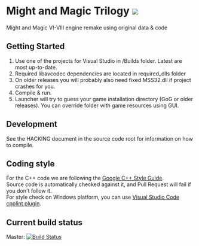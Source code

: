 # Might and Magic Trilogy [![](https://img.shields.io/badge/chat-on%20discord-green.svg)](https://discord.gg/jRCyPtq) 
Might and Magic VI-VIII engine remake using original data & code

Getting Started
---------------
1. Use one of the projects for Visual Studio in /Builds folder. Latest are most up-to-date.
2. Required libavcodec dependencies are located in required_dlls folder
3. On older releases you will probably also need fixed MSS32.dll if project crashes for you.
4. Compile & run.
5. Launcher will try to guess your game installation directory (GoG or older releases). You can override folder with game resources using GUI.

Development
-----------
See the HACKING document in the source code root for information on how to compile.

Coding style
------------
For the C++ code we are following the [Google C++ Style Guide](http://google.github.io/styleguide/cppguide.html).<br />
Source code is automatically checked against it, and Pull Request will fail if you don't follow it.<br />
For style check on Windows platform, you can use [Visual Studio Code cpplint plugin](https://marketplace.visualstudio.com/items?itemName=mine.cpplint).

Current build status
--------------------
Master: [![Build Status](https://ci.appveyor.com/api/projects/status/nlno5vo74jf6rnt3/branch/master?svg=true)](https://ci.appveyor.com/project/gp-alex/world-of-might-and-magic)
